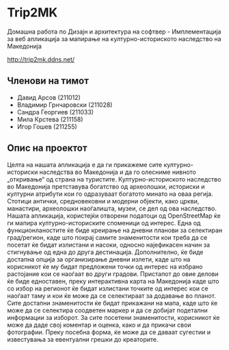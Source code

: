 # Trip2MK
Домашна работа по Дизајн и архитектура на софтвер - Имплементација за веб апликација за мапирање на културно-историското наследство на Македонија

http://trip2mk.ddns.net/
## Членови на тимот
- Давид Арсов (211012)
- Владимир Грнчаровски (211028)
- Сандра Георгиев (211033)
- Мила Крстева (211158)
- Игор Гошев (211255)
## Опис на проектот
Целта на нашата апликација е да ги прикажеме сите културно-историски наследства во Македонија и да го олесниме нивното „откривање“ од страна на туристите. Културно-историското наследство во Македонија претставува богатство од археолошки, историски и културни атрибути кои го одразуваат богатото минато на оваа регија. Стотици антички, средновековни и модерни објекти, како цркви, манастири, археолошки наоѓалишта, музеи, се дел од ова наследство. Нашата апликација, користејќи отворени податоци од OpenStreetMap ќе ги мапира културно-историските споменици од интерес. Една од функционланостите ќе биде креирање на дневни планови за селектиран град/регион, каде што покрај самите знаменитости кои треба да се посетат ќе бидат излистани и насоки, односно најефикасен начин за стигнување од една до друга дестинација. Дополнително, ќе биде достапна опција за организирање дневни излети, каде што на корисникот ќе му бидат предложени точки од интерес на избрано растојание кои се наоѓаат во други градови. Пристапот до овие делови ќе биде едноставен, преку интерактивна карта на Македонија каде што со избор на регионот ќе бидат излистани точките од интерес кои се наоѓаат таму и кои ќе може да се селектираат за додавање во планот. Сите достапни знаменитости ќе бидат прикажани на мапа, каде што ќе може да се селектира соодветен маркер и да се добијат подетални информации за изборот. За сите посетени знаменитости, корисникот ќе може да даде свој коментар и оценка, како и да прикачи свои фотографии. Преку посебна форма, ќе може да се даваат сугестии и известувања за евентуални грешки до креаторите. 
